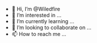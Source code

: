 - 👋 Hi, I’m @Wiledfire
- 👀 I’m interested in ...
- 🌱 I’m currently learning ...
- 💞️ I’m looking to collaborate on ...
- 📫 How to reach me ...

<!---
Wiledfire/Wiledfire is a ✨ special ✨ repository because its `README.md` (this file) appears on your GitHub profile.
You can click the Preview link to take a look at your changes.
--->
